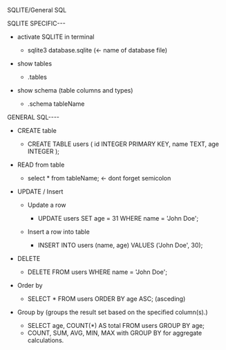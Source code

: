 SQLITE/General SQL

SQLITE SPECIFIC---
- activate SQLITE in terminal
    - sqlite3 database.sqlite (<- name of database file)

 - show tables
    - .tables

- show schema (table columns and types)
    - .schema tableName 



GENERAL SQL----

- CREATE table
    - CREATE TABLE users (
        id INTEGER PRIMARY KEY,
        name TEXT,
        age INTEGER
    );

- READ from table
    - select * from tableName;    <- dont forget semicolon

- UPDATE / Insert

    - Update a row
        - UPDATE users SET age = 31 WHERE name = 'John Doe';

    - Insert a row into table
        - INSERT INTO users (name, age) VALUES ('John Doe', 30);

- DELETE
    - DELETE FROM users WHERE name = 'John Doe';


- Order by
    - SELECT * FROM users ORDER BY age ASC;  (asceding)

- Group by (groups the result set based on the specified column(s).)
    - SELECT age, COUNT(*) AS total FROM users GROUP BY age;
    * COUNT, SUM, AVG, MIN, MAX with GROUP BY for aggregate calculations.